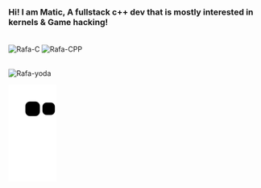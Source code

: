 ### Hi! I am Matic, A fullstack c++ dev that is mostly interested in kernels & Game hacking!

</div>
  <div style="display: inline_block"><br>
  <img align="center" alt="Rafa-C" height="30" width="40" src="https://raw.githubusercontent.com/jmnote/z-icons/master/svg/c.svg">
  <img align="center" alt="Rafa-CPP" height="30" width="40" src="https://raw.githubusercontent.com/jmnote/z-icons/master/svg/cpp.svg">
</div> 

##

</div>
   <img align="center" alt="Rafa-yoda" src="https://media.giphy.com/media/hpF9R9M1PHN5e5liSx/giphy.gif">
</div>

  ![Snake animation](https://github.com/rafaballerini/rafaballerini/blob/output/github-contribution-grid-snake.svg)

